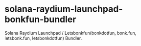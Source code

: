 # solana-raydium-launchpad-bonkfun-bundler
Solana Raydium Launchpad / Letsbonkfun(bonkdotfun, bonk.fun, letsbonk.fun, letsbonkdotfun) Bundler.
